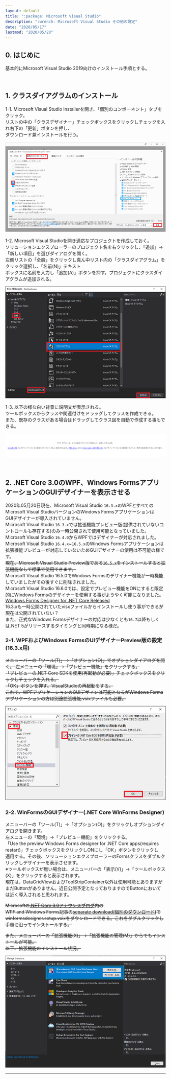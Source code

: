 ```yaml
---
layout: default
title: ":package: Microsoft Visual Studio"
description: ":wrench: Microsoft Visual Studio その他の設定"
date: "2020/05/17"
lastmod: "2020/05/20"
---
```


## 0. はじめに

基本的にMicrosoft Visual Studio 2019向けのインストール手順とする。  

<br />

## 1. クラスダイアグラムのインストール

1-1. Microsoft Visual Studio Installerを開き、「個別のコンポーネント」タブをクリック。  
リストの中の「クラスデザイナー」チェックボックスをクリックしチェックを入れ右下の「更新」ボタンを押し、  
ダウンロード兼インストールを行う。

![1-1](VsAddInst/VsClassDesigners.png)

1-2. Microsoft Visual Studioを開き適応なプロジェクトを作成しておく。  
ソリューションエクスプローラーのプロジェクト名を右クリックし、「追加」→「新しい項目」を選びダイアログを開く。  
左側リストの「全般」をクリックし真ん中リスト内の「クラスダイアグラム」をクリック選択し、「名前(N)」テキスト  
ボックスに名前を入力し「追加(A)」ボタンを押す。プロジェクトにクラスダイアグラムが追加される。  

![1-2](VsAddInst/VsClassDesigner2s.png)

1-3. 以下の様な白い背景に説明文が表示される。  
ツールボックスからクラスや関連付けをドラッグしてクラスを作成できる。  
また、既存のクラスがある場合はドラッグしてクラス図を自動で作成する事もできる。  

![1-3](VsAddInst/VsClassDesigner3.png)

<br />

## 2. .NET Core 3.0のWPF、Windows FormsアプリケーションのGUIデザイナーを表示させる

2020年05月20日現在、Microsoft Visual Studio `16.3.x`のWPFとすべてのMicrosoft Visual StudioバージョンのWindows Formsアプリケーションは  
GUIデザイナーが導入されていません。  
Microsoft Visual Studio `16.3.x`では拡張機能プレビュー版(提供されていないコントロールも存在する)のみ一時公開されて使用可能となっていました。  
Microsoft Visual Studio `16.4.0`からWPFではデザイナーが対応されました。  
Microsoft Visual Studio `16.4.x`~`16.5.x`のWindows Formsアプリケーションは拡張機能プレビューが対応していないためGUIデザイナーの使用は不可能の様です。  
~~現在、Microsoft Visual Studio Preview版である`16.5.x`をインストールすると拡張機能なしで標準で使用できます。~~  
Microsoft Visual Studio 16.5.0でWindows Formsのデザイナー機能が一時機能していましたがその後すぐに削除されました。  
Microsoft Visual Studio 16.6.0では、設定でプレビュー機能をONにすると限定的にWindows Formsのデザイナーを使用する事がようやく可能になりました。  
[Windows Forms Designer for .NET Core Released](https://devblogs.microsoft.com/dotnet/windows-forms-designer-for-net-core-released/)  
16.3.xも一時公開されていたvisxファイルからインストールし使う事ができるが現在は公開されていない？  
また、正式なWindows Formsデザイナーの対応は少なくとも`16.7`以降もしくは.NET 5がリリースするタイミングと同時期になる様だ。  

### 2-1. WPFおよびWindows FormsのUIデザイナーPreview版の設定(16.3.x用)

~~メニューバーの「ツール(T)」→「オプション(O)」でオプションダイアログを開く。
左メニューの「環境」→「プレビュー機能」をクリックする。  
「プレビューの.NET Core SDKを使用(再起動が必要)」チェックボックスをクリックしチェックを入れる。  
「OK」ボタンを押す。VisualStudioの再起動をする。  
これで、WPFアプリケーションのGUIデザインは可能となるがWindows Formsアプリケーションの方は別途拡張機能.vsixファイルも必要。~~  

![2-1](VsAddInst/VsCore3.0Uidesign.png)

### 2-2. WinFormsのGUIデザイナー(.NET Core WinForms Designer)

メニューバーの「ツール(T)」→「オプション(O)」をクリックしオプションダイアログを開きます。  
左メニューの「環境」→「プレビュー機能」をクリックする。  
「Use the preview Windows Forms designer for .NET Core apps(requires restart)」チェックボックスをクリックしONにし「OK」ボタンをクリックし  
適用する。その後、ソリューションエクスプローラーのFormsクラスをダブルクリックしデザイナーを表示させます。  
※ツールボックスが無い場合は、メニューバーの「表示(V)」→「ツールボックス(X)」をクリックすると表示されます。  
現在は、DataGridViewおよびToolStripContainer以外は使用可能とありますがまだButtonがありません。近日公開予定となっておりますのでButtonにおいて  
は近く導入されると思われます。  

~~Microsoftの[.NET Core 3.0アナウンスブログ](https://devblogs.microsoft.com/dotnet/announcing-net-core-3-0/)内の  
WPF and Windows Forms記事の[separate download(個別のダウンロード)](https://aka.ms/winforms-designer)で  
winformsdesigner.setup.vsixをダウンロードできる。これをダブルクリックし手順に沿ってインストールする。~~  

~~また、メニューバーの「拡張機能(X)」→「拡張機能の管理(M)」からでもインストールが可能。  
以下、拡張機能のインストール状況。~~  

![2-2](VsAddInst/VsCore3.0Uidesign2.png)

* * *
